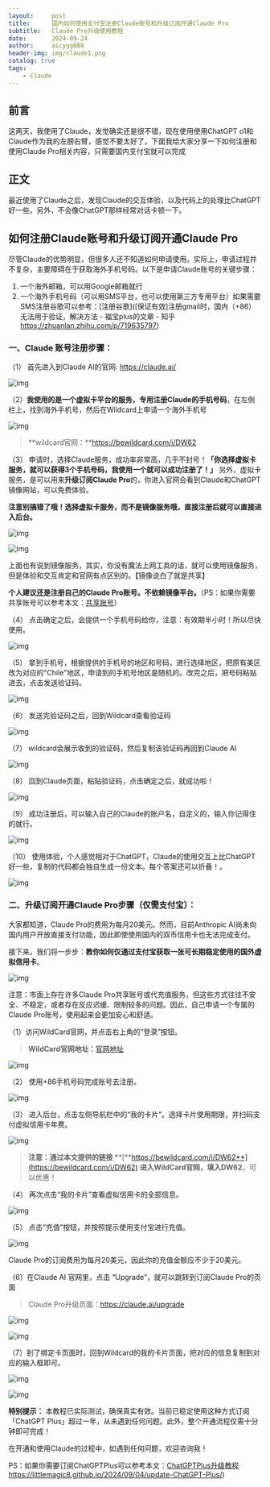 ```yaml
---
layout:     post
title:      国内如何使用支付宝注册Claude账号和升级订阅开通Claude Pro
subtitle:   Claude Pro升级使用教程
date:       2024-09-24
author:     aicygg888
header-img: img/claude1.png
catalog: true
tags:
    - Claude
---
```


## **前言**

这两天，我使用了Claude，发觉确实还是很不错，现在使用使用ChatGPT o1和Claude作为我的左膀右臂，感觉不要太好了，下面我给大家分享一下如何注册和使用Claude Pro相关内容，只需要国内支付宝就可以完成

## **正文**

最近使用了Claude之后，发现Claude的交互体验，以及代码上的处理比ChatGPT好一些。另外，不会像ChatGPT那样经常对话卡顿一下。

## **如何注册Claude账号和升级订阅开通Claude Pro**

尽管Claude的优势明显，但很多人还不知道如何申请使用。实际上，申请过程并不复杂，主要障碍在于获取海外手机号码。以下是申请Claude账号的关键步骤：

1. 一个海外邮箱，可以用Google邮箱就行
2. 一个海外手机号码（可以用SMS平台，也可以使用第三方专用平台）如果需要SMS注册谷歌可以参考：[注册谷歌]([保证有效]注册gmail时，国内（+86）无法用于验证，解决方法 - 福宝plus的文章 - 知乎 https://zhuanlan.zhihu.com/p/719635797)

### **一、Claude 账号注册步骤：**

（1） 首先进入到Claude AI的官网: https://claude.ai/

![img](https://picx.zhimg.com/80/v2-03df1ce111b13ef0773cdcac954e5e1f_720w.png)

（2）**我使用的是一个虚拟卡平台的服务，专用注册Claude的手机号码**，在左侧栏上，找到海外手机号，然后在Wildcard上申请一个海外手机号

![img](https://pic1.zhimg.com/80/v2-139fc1292e8d9eff042b73fce07c35a5_720w.png)

>  **wildcard官网：**https://bewildcard.com/i/DW62 

（3） 申请时，选择Claude服务，成功率非常高，几乎不封号！**「你选择虚拟卡服务，就可以获得3个手机号码，我使用一个就可以成功注册了！」** 另外，虚拟卡服务，是可以用来**升级订阅Claude Pro**的，你进入官网会看到Claude和ChatGPT镜像网站，可以免费体验。

**注意别搞错了哦！选择虚拟卡服务，而不是镜像服务哦，直接注册后就可以直接进入后台。**

![img](https://pic1.zhimg.com/80/v2-5b3bc2cee881b20c69bd27b56f8ee84d_720w.webp?source=c8b7c179)

![img](https://picx.zhimg.com/80/v2-2195fb28955b6519df56b0b778c7cde2_720w.png)

上面也有说到镜像服务，其实，你没有魔法上网工具的话，就可以使用镜像服务，但是体验和交互肯定和官网有点区别的。【镜像说白了就是共享】

**个人建议还是注册自己的Claude Pro账号。不依赖镜像平台。**（PS：如果你需要共享账号可以参考本文：[共享账号](https://littlemagic8.github.io/2024/05/15/how-to-use-ai/)）

（4） 点击确定之后，会提供一个手机号码给你，注意：有效期半小时！所以尽快使用。

![img](https://picx.zhimg.com/80/v2-828b6ed3305266646d73920d4bba7277_720w.png)

（5） 拿到手机号，根据提供的手机号的地区和号码，进行选择地区，把原有美区改为对应的"Chile"地区，申请到的手机号地区是随机的。改完之后，把号码粘贴进去，点击发送验证码。

![img](https://pic1.zhimg.com/80/v2-167f862b2e080890741ac573140bc4f3_720w.png)

（6） 发送完验证码之后，回到Wildcard查看验证码

![img](https://picx.zhimg.com/80/v2-2ce74ee17cd31cedab336d413ab76372_720w.png)

（7） wildcard会展示收到的验证码，然后复制该验证码再回到Claude AI

![img](https://picx.zhimg.com/80/v2-ed2c08388ea275e601a6204e2fd38c53_720w.png)

（8） 回到Claude页面，粘贴验证码，点击确定之后，就成功啦！

![img](https://picx.zhimg.com/80/v2-454f648adb902e1c39bf530f08fc3977_720w.png)

（9） 成功注册后，可以输入自己的Claude的账户名，自定义的，输入你记得住的就行。

![img](https://pica.zhimg.com/80/v2-1fbd46b7ae7204afc822500590a1f9c4_720w.png)

（10） 使用体验，个人感觉相对于ChatGPT，Claude的使用交互上比ChatGPT好一些，复制的代码都会独自生成一份文本。每个答案还可以折叠！。

![img](https://pic1.zhimg.com/80/v2-d3dce2bc1c618f006f69f203f30d142b_720w.png)

### **二、升级订阅开通Claude Pro步骤（仅需支付宝）：**

大家都知道，Claude Pro的费用为每月20美元。然而，目前Anthropic AI尚未向国内用户开放直接支付功能，因此即使使用国内的双币信用卡也无法完成支付。

接下来，我们将一步步：**教你如何仅通过支付宝获取一张可长期稳定使用的国外虚拟信用卡**。

![img](https://pic1.zhimg.com/80/v2-af9a0106cb95ba0cdf0455c21c59f4b9_720w.png)

注意：市面上存在许多Claude Pro共享账号或代充值服务，但这些方式往往不安全、不稳定，或者存在反应迟缓、限制较多的问题。因此，自己申请一个专属的Claude Pro账号，使用起来会更加安心和舒适。

（1）访问WildCard官网，并点击右上角的“登录”按钮。

>  **WildCard官网地址：**[官网地址](https://bewildcard.com/i/DW62) 

![img](https://pic1.zhimg.com/80/v2-587ffc41493cfe6a19e364fbc6604bd9_720w.png)

（2） 使用+86手机号码完成账号去注册。

![img](https://pic1.zhimg.com/80/v2-48eb9b88a0a4c8a71a1692541653b109_720w.png)

（3） 进入后台，点击左侧导航栏中的“我的卡片”。选择卡片使用期限，并扫码支付虚拟信用卡年费。

![img](https://pica.zhimg.com/80/v2-5e1d0a4418a14cea0972c7c11cb96382_720w.png)



>  **注意：通过本文提供的链接 \****[**https://bewildcard.com/i/DW62**](https://bewildcard.com/i/DW62) **进入WildCard官网，填入DW62**，可以优惠！ 

（4） 再次点击“我的卡片”查看虚拟信用卡的全部信息。

![img](https://picx.zhimg.com/80/v2-c06c74120e383f9db84fa4bb8ff0d2e4_720w.png)

（5） 点击“充值”按钮，并按照提示使用支付宝进行充值。

![img](https://pica.zhimg.com/80/v2-8d50e8cdf0156cad39e73b7f5072e36f_720w.png)

Claude Pro的订阅费用为每月20美元，因此你的充值金额应不少于20美元。

（6）在Claude AI 官网里，点击 “Upgrade”，就可以跳转到订阅Claude Pro的页面

>  Claude Pro升级页面：https://claude.ai/upgrade

![img](https://picx.zhimg.com/80/v2-b7d9ae12295182444af39919bca2ea17_720w.png)

![img](https://picx.zhimg.com/80/v2-89ac7c33c7cfc2757782b202960a5eef_720w.png)

（7）到了绑定卡页面时，回到Wildcard的我的卡片页面，把对应的信息复制到对应的输入框即可。

![img](https://picx.zhimg.com/80/v2-b11c960c330d56a7361a3afe20599db3_720w.png)

![img](https://pica.zhimg.com/80/v2-b8ef4ede5c631bebc5d64cc14fb20acc_720w.png)

**特别提示：** 本教程已实际测试，确保真实有效。当前已稳定使用这种方式订阅「ChatGPT Plus」超过一年，从未遇到任何问题。此外，整个开通流程仅需十分钟即可完成！

在开通和使用Claude的过程中，如遇到任何问题，欢迎咨询我！

PS：如果你需要订阅ChatGPTPlus可以参考本文：[ChatGPTPlus升级教程](https://littlemagic8.github.io/2024/09/04/update-ChatGPT-Plus/)https://littlemagic8.github.io/2024/09/04/update-ChatGPT-Plus/)